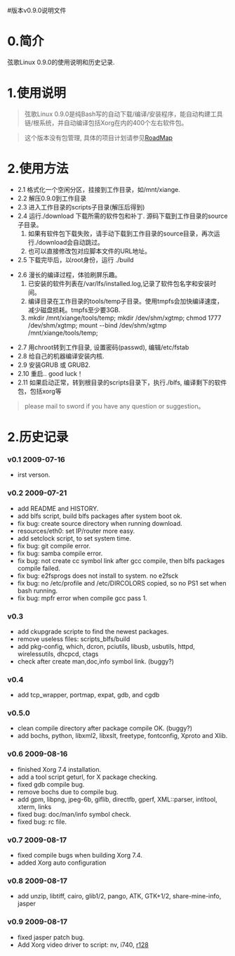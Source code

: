 #版本v0.9.0说明文件

# 0.简介 #

弦歌Linux 0.9.0的使用说明和历史记录.


# 1.使用说明 #

> 弦歌Linux 0.9.0是纯Bash写的自动下载/编译/安装程序，能自动构建工具链/根系统，并自动编译包括Xorg在内的400个左右软件包。<br>
<blockquote>这个版本没有包管理, 具体的项目计划请参见<a href='RoadMap.md'>RoadMap</a></blockquote>

<h1>2.使用方法</h1>

<ul><li>2.1 格式化一个空闲分区，挂接到工作目录，如/mnt/xiange.<br>
</li><li>2.2 解压0.9.0到工作目录<br>
</li><li>2.3 进入工作目录的scripts子目录(解压后得到)<br>
</li><li>2.4 运行./download 下载所需的软件包和补丁. 源码下载到工作目录的source子目录。<br>
<ol><li>如果有软件包下载失败，请手动下载到工作目录的source目录，再次运行./download会自动跳过。<br>
</li><li>也可以直接修改包对应脚本文件的URL地址。<br>
</li></ol></li><li>2.5 下载完毕后，以root身份，运行 ./build<br></li></ul>

<ul><li>2.6 漫长的编译过程，体验刷屏乐趣。<br>
<ol><li>已安装的软件列表在/var/lfs/installed.log,记录了软件包名字和安装时间。<br>
</li><li>编译目录在工作目录的tools/temp子目录。使用tmpfs会加快编译速度，减少磁盘损耗。tmpfs至少要3GB.<br>
</li><li>mkdir /mnt/xiange/tools/temp; mkdir /dev/shm/xgtmp; chmod 1777 /dev/shm/xgtmp; mount --bind /dev/shm/xgtmp /mnt/xiange/tools/temp;</li></ol></li></ul>

<ul><li>2.7 用chroot转到工作目录, 设置密码(passwd), 编辑/etc/fstab<br>
</li><li>2.8 给自己的机器编译安装内核.<br>
</li><li>2.9 安装GRUB 或 GRUB2.<br>
</li><li>2.10 重启.. good luck！<br>
</li><li>2.11 如果启动正常，转到根目录的scripts目录下，执行./blfs, 编译剩下的软件包，包括xorg等</li></ul>



<blockquote>please mail to  sword<swordhui@hotmail.com> if you have any question or suggestion。</blockquote>

<h1>2.历史记录</h1>

<h3>v0.1 2009-07-16</h3>

<ul><li>irst verson.</li></ul>

<h3>v0.2 2009-07-21</h3>

<ul><li>add README and HISTORY. <br>
</li><li>add blfs script, build blfs packages after system boot ok. <br>
</li><li>fix bug: create source directory when running download. <br>
</li><li>resources/eth0: set IP/router more easy. <br>
</li><li>add setclock script, to set system time. <br>
</li><li>fix bug: git compile error. <br>
</li><li>fix bug: samba compile error.<br>
</li><li>fix bug: not create cc symbol link after gcc compile, then blfs packages compile failed.<br>
</li><li>fix bug: e2fsprogs does not install to system. no e2fsck <br>
</li><li>fix bug: no /etc/profile and /etc/DIRCOLORS copied, so no PS1 set when bash running.<br>
</li><li>fix bug: mpfr error when compile gcc pass 1. <br></li></ul>

<h3>v0.3</h3>

<ul><li>add ckupgrade scripte to find the newest packages. <br>
</li><li>remove useless files: scripts_blfs/build<br>
</li><li>add pkg-config, which, dcron, pciutils, libusb, usbutils, httpd, wirelessutils, dhcpcd, ctags<br>
</li><li>check after create man,doc,info symbol link. (buggy?) <br></li></ul>

<h3>v0.4</h3>

<ul><li>add tcp_wrapper, portmap, expat, gdb, and cgdb <br></li></ul>

<h3>v0.5.0</h3>

<ul><li>clean compile directory after package compile OK. (buggy?) <br>
</li><li>add bochs, python, libxml2, libxslt, freetype, fontconfig, Xproto and Xlib. <br></li></ul>

<h3>v0.6 2009-08-16</h3>

<ul><li>finished Xorg 7.4 installation. <br>
</li><li>add a tool script geturl, for X package checking. <br>
</li><li>fixed gdb compile bug. <br>
</li><li>remove bochs due to compile bug.<br>
</li><li>add gpm, libpng, jpeg-6b, giflib, directfb, gperf, XML::parser, intltool, xterm, links <br>
</li><li>fixed bug: doc/man/info symbol check.<br>
</li><li>fixed bug: rc file. <br></li></ul>

<h3>v0.7 2009-08-17</h3>

<ul><li>fixed compile bugs when building Xorg 7.4. <br>
</li><li>added Xorg auto configuration <br></li></ul>

<h3>v0.8 2009-08-17</h3>

<ul><li>add unzip, libtiff, cairo, glib1/2, pango, ATK, GTK+1/2, share-mine-info, jasper <br></li></ul>

<h3>v0.9 2009-08-17</h3>

<ul><li>fixed jasper patch bug. <br>
</li><li>Add Xorg video driver to script: nv, i740, <a href='https://code.google.com/p/xiangelinux/source/detail?r=128'>r128</a> <br>